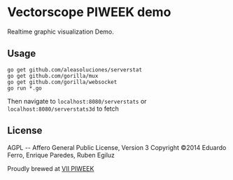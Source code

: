 Vectorscope PIWEEK demo
=======================

Realtime graphic visualization Demo.

Usage
-----

    go get github.com/aleasoluciones/serverstat
    go get github.com/gorilla/mux
    go get github.com/gorilla/websocket
    go run *.go

Then navigate to `localhost:8080/serverstats` or `localhost:8080/serverstats3d` to fetch 

License
-------

AGPL -- Affero General Public License, Version 3
Copyright ©2014 Eduardo Ferro, Enrique Paredes, Ruben Egiluz

Proudly brewed at [VII PIWEEK](http://www.piweek.com)

